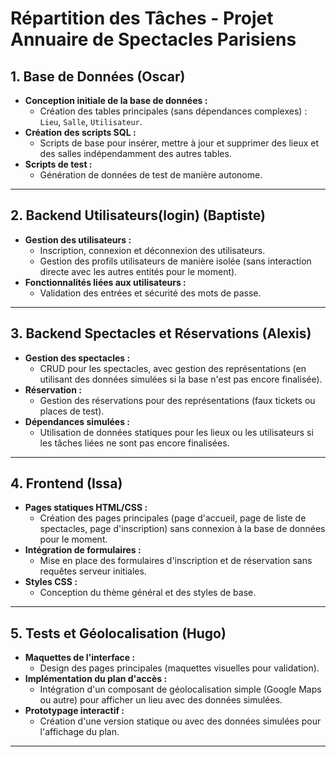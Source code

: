 # Répartition des Tâches - Projet Annuaire de Spectacles Parisiens

## 1. Base de Données (Oscar)
- **Conception initiale de la base de données :**
  - Création des tables principales (sans dépendances complexes) : `Lieu`, `Salle`, `Utilisateur`.
- **Création des scripts SQL :**
  - Scripts de base pour insérer, mettre à jour et supprimer des lieux et des salles indépendamment des autres tables.
- **Scripts de test :**
  - Génération de données de test de manière autonome.

---

## 2. Backend Utilisateurs(login) (Baptiste)
- **Gestion des utilisateurs :**
  - Inscription, connexion et déconnexion des utilisateurs.
  - Gestion des profils utilisateurs de manière isolée (sans interaction directe avec les autres entités pour le moment).
- **Fonctionnalités liées aux utilisateurs :**
  - Validation des entrées et sécurité des mots de passe.

---

## 3. Backend Spectacles et Réservations (Alexis)
- **Gestion des spectacles :**
  - CRUD pour les spectacles, avec gestion des représentations (en utilisant des données simulées si la base n'est pas encore finalisée).
- **Réservation :**
  - Gestion des réservations pour des représentations (faux tickets ou places de test).
- **Dépendances simulées :**
  - Utilisation de données statiques pour les lieux ou les utilisateurs si les tâches liées ne sont pas encore finalisées.

---

## 4. Frontend (Issa)
- **Pages statiques HTML/CSS :**
  - Création des pages principales (page d'accueil, page de liste de spectacles, page d'inscription) sans connexion à la base de données pour le moment.
- **Intégration de formulaires :**
  - Mise en place des formulaires d'inscription et de réservation sans requêtes serveur initiales.
- **Styles CSS :**
  - Conception du thème général et des styles de base.

---

## 5. Tests et Géolocalisation (Hugo)
- **Maquettes de l'interface :**
  - Design des pages principales (maquettes visuelles pour validation).
- **Implémentation du plan d'accès :**
  - Intégration d'un composant de géolocalisation simple (Google Maps ou autre) pour afficher un lieu avec des données simulées.
- **Prototypage interactif :**
  - Création d'une version statique ou avec des données simulées pour l'affichage du plan.

---